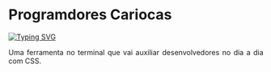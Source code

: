 # Programdores Cariocas

[![Typing SVG](https://readme-typing-svg.demolab.com?font=Caveat&size=26&pause=1000&color=4361EE&center=true&width=435&lines=Projeto_Invidual_Resilia_CSS_Tool_Mod5)](https://git.io/typing-svg)
<p align="justify">Uma ferramenta no terminal que vai auxiliar desenvolvedores no dia a dia com CSS.</p>
